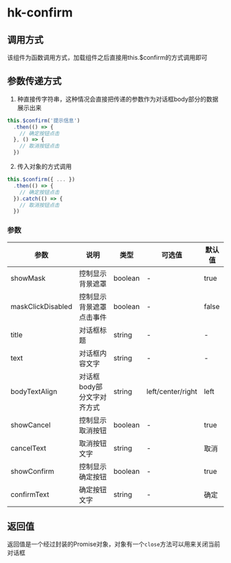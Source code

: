 # hk-confirm

## 调用方式

该组件为函数调用方式，加载组件之后直接用this.$confirm的方式调用即可

## 参数传递方式
1. 种直接传字符串，这种情况会直接把传递的参数作为对话框body部分的数据展示出来
```javascript
this.$confirm('提示信息')
  .then(() => {
    // 确定按钮点击
  }, () => {
    // 取消按钮点击
  })
```
2. 传入对象的方式调用
```javascript
this.$confirm({ ... })
  .then(() => {
    // 确定按钮点击
  }).catch(() => {
    // 取消按钮点击
  })
```
### 参数

| 参数 | 说明 | 类型 | 可选值 | 默认值 |
|--- | --- | --- | --- | --- |
| showMask | 控制显示背景遮罩 | boolean | - | true |
| maskClickDisabled | 控制显示背景遮罩点击事件 | boolean | - | false |
| title | 对话框标题 | string | - | - |
| text | 对话框内容文字 | string | - | - |
| bodyTextAlign | 对话框body部分文字对齐方式 | string | left/center/right | left |
| showCancel | 控制显示取消按钮 | boolean | - | true |
| cancelText | 取消按钮文字 | string | - | 取消 |
| showConfirm | 控制显示确定按钮 | boolean | - | true |
| confirmText | 确定按钮文字 | string | - | 确定 |

## 返回值
返回值是一个经过封装的Promise对象，对象有一个```close```方法可以用来关闭当前对话框
